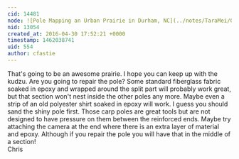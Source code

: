 ```yaml
---
cid: 14481
node: ![Pole Mapping an Urban Prairie in Durham, NC](../notes/TaraMei/04-30-2016/pole-mapping-an-urban-prairie-in-durham-nc)
nid: 13054
created_at: 2016-04-30 17:52:21 +0000
timestamp: 1462038741
uid: 554
author: cfastie
---
```


That's going to be an awesome prairie. I hope you can keep up with the kudzu. Are you going to repair the pole? Some standard fiberglass fabric soaked in epoxy and wrapped around the split part will probably work great, but that section won't nest inside the other poles any more. Maybe even a strip of an old polyester shirt soaked in epoxy will work. I guess you should sand the shiny pole first. Those carp poles are great tools but are not designed to have pressure on them between the reinforced ends. Maybe try attaching the camera at the end where there is an extra layer of material and epoxy.  Although if you repair the pole you will have that in the middle of a section!  
Chris